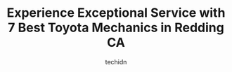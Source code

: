 ---
layout: ampstory
image: https://images.unsplash.com/photo-1641921966132-371cca4de3a1?ixlib=rb-4.0.3&ixid=MnwxMjA3fDB8MHxwaG90by1wYWdlfHx8fGVufDB8fHx8&auto=format&fit=crop&w=640&h=853&q=80
author: techidn
featured: false
description: Discover the 7 best Toyota Mechanic in Redding CA, USA and ensure your vehicle receives the highest quality of care. These trusted professionals are known for their skill, knowledge, and ded
title: Experience Exceptional Service with 7 Best Toyota Mechanics in Redding CA
cover:
   title: Experience Exceptional Service with 7 Best Toyota Mechanics in Redding CA
   subtitle: Rickpate
   background: https://images.unsplash.com/photo-1641921966132-371cca4de3a1?ixlib=rb-4.0.3&ixid=MnwxMjA3fDB8MHxwaG90by1wYWdlfHx8fGVufDB8fHx8&auto=format&fit=crop&w=640&h=853&q=80

pages: 
 - layout: thirds
   top: <h1>#1 Advanced Automotive</h1>
   bottom: "<p>Absolutely loved our experience so the Advanced Automotive from start to finish. Our check engine light started flashing at us on our way down to Southern California just</p>"
   background: https://www.knot35.com/toplist/wp-content/uploads/2023/06/best-toyota-mechanic-1-in-redding-ca-1685832260.jpeg
   backgroundblur: true
 - layout: thirds
   top: <h1>#2 Quality Auto Repair</h1>
   bottom: "<p>865 Twin View Blvd, Redding, CA 96003, United States</p>"
   background: https://www.knot35.com/toplist/wp-content/uploads/2023/06/best-toyota-mechanic-2-in-redding-ca-1685832260.jpeg
   cta:
      link: https://www.knot35.com/toplist/experience-exceptional-service-with-7-best-toyota-mechanics-in-redding-ca/
      text: Experience Exceptional Service with 7 Best Toyota Mechanics in Redding CA
 - layout: thirds
   top: <h1>#3 Bryant Automotive</h1>
   bottom: "<p>2354 Churn Crk Rd, Redding, CA 96002, United States</p>"
   background: https://www.knot35.com/toplist/wp-content/uploads/2023/06/best-toyota-mechanic-3-in-redding-ca-1685832261.jpeg
   cta:
      link: https://www.knot35.com/toplist/experience-exceptional-service-with-7-best-toyota-mechanics-in-redding-ca/
      text: Experience Exceptional Service with 7 Best Toyota Mechanics in Redding CA
 - layout: thirds
   top: <h1>#4 Keiths Auto Repair</h1>
   bottom: "<p>2693 Churn Crk Rd, Redding, CA 96002, United States</p>"
   background: https://images.unsplash.com/photo-1580610447943-1bfbef5efe07?ixlib=rb-4.0.3&ixid=MnwxMjA3fDB8MHxwaG90by1wYWdlfHx8fGVufDB8fHx8&auto=format&fit=crop&w=640&h=853&q=80
   cta:
      link: https://www.knot35.com/toplist/experience-exceptional-service-with-7-best-toyota-mechanics-in-redding-ca/
      text: Experience Exceptional Service with 7 Best Toyota Mechanics in Redding CA
 - layout: thirds
   top: <h1>#5 Angelos Classic Import Service Inc.</h1>
   bottom: "<p>2668 Hartnell Ave, Redding, CA 96002, United States</p>"
   background: https://images.unsplash.com/photo-1524169358666-79f22534bc6e?ixlib=rb-4.0.3&ixid=MnwxMjA3fDB8MHxwaG90by1wYWdlfHx8fGVufDB8fHx8&auto=format&fit=crop&w=640&h=853&q=80
   cta:
      link: https://www.knot35.com/toplist/experience-exceptional-service-with-7-best-toyota-mechanics-in-redding-ca/
      text: Experience Exceptional Service with 7 Best Toyota Mechanics in Redding CA
 - layout: thirds
   top: <h1>#6 Lithia Toyota of Redding Service Center</h1>
   bottom: "<p>250 E Cypress Ave suite #100, Redding, CA 96002, United States</p>"
   background: https://images.unsplash.com/photo-1604871000636-074fa5117945?ixlib=rb-4.0.3&ixid=MnwxMjA3fDB8MHxwaG90by1wYWdlfHx8fGVufDB8fHx8&auto=format&fit=crop&w=640&h=853&q=80
   cta:
      link: https://www.knot35.com/toplist/experience-exceptional-service-with-7-best-toyota-mechanics-in-redding-ca/
      text: Experience Exceptional Service with 7 Best Toyota Mechanics in Redding CA
 - layout: thirds
   top: <h1>#7 D & H Automotive</h1>
   bottom: "<p>1270 Hartnell Ave C, Redding, CA 96002, United States</p>"
   background: https://images.unsplash.com/photo-1462556791646-c201b8241a94?ixlib=rb-4.0.3&ixid=MnwxMjA3fDB8MHxwaG90by1wYWdlfHx8fGVufDB8fHx8&auto=format&fit=crop&w=640&h=853&q=80
   cta:
      link: https://www.knot35.com/toplist/experience-exceptional-service-with-7-best-toyota-mechanics-in-redding-ca/
      text: Experience Exceptional Service with 7 Best Toyota Mechanics in Redding CA
 - layout: thirds
   middle: Continue reading...
   background: https://images.unsplash.com/photo-1547366785-564103df7e13?ixlib=rb-4.0.3&ixid=MnwxMjA3fDB8MHxwaG90by1wYWdlfHx8fGVufDB8fHx8&auto=format&fit=crop&w=640&h=853&q=80
   cta:
      link: https://www.knot35.com/toplist/experience-exceptional-service-with-7-best-toyota-mechanics-in-redding-ca/
      text: Experience Exceptional Service with 7 Best Toyota Mechanics in Redding CA
      
---